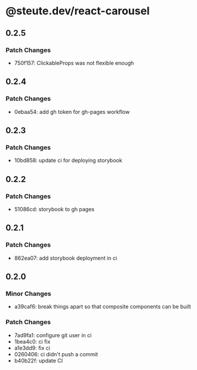 # @steute.dev/react-carousel

## 0.2.5

### Patch Changes

- 750f157: ClickableProps was not flexible enough

## 0.2.4

### Patch Changes

- 0ebaa54: add gh token for gh-pages workflow

## 0.2.3

### Patch Changes

- 10bd858: update ci for deploying storybook

## 0.2.2

### Patch Changes

- 51086cd: storybook to gh pages

## 0.2.1

### Patch Changes

- 862ea07: add storybook deployment in ci

## 0.2.0

### Minor Changes

- a39caf6: break things apart so that composite components can be built

### Patch Changes

- 7ad9fa1: configure git user in ci
- 1bea4c0: ci fix
- a1e3dd9: fix ci
- 0260406: ci didn't push a commit
- b40b22f: update CI

